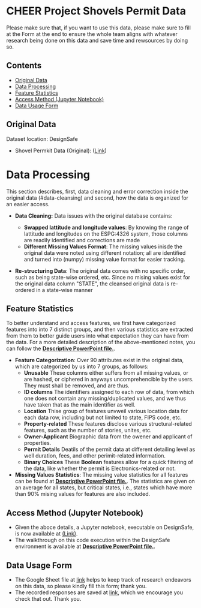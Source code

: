 # CHEER Project Shovels Permit Data
Please make sure that, if you want to use this data, please make sure to fill at the Form at the end to ensure the whole team aligns with whatever research being done on this data and save time and rewsources by doing so.

## Contents
 - [Original Data](#original-data) 
 - [Data Processing](#data-processing)
 - [Feature Statistics](#feature-statistics)
 - [Access Method (Jupyter Notebook)](#access-method-(jupyter-notebook))
 - [Data Usage Form](#data-usage-form)

## Original Data
Dataset location: DesignSafe 
- Shovel Permkit Data (Original): ([Link](https://www.designsafe-ci.org/data/browser/projects/PRJ-4392/workdir/%2FBuildings%2FShovels_Permit_Data))

# Data Processing
This section describes, first, data cleaning and error correction inside the original data (#data-cleansing) and second, how the data is organized for an easier access.
- **Data Cleaning:**
  Data issues with the original database contains:
   - **Swapped lattitude and longitude values**:
   By knowing the range of lattitude and longitudes on the ESPG:4326 system, those columns are readily identified and corrections are made
   - **Different Missing Values Format**:
The missing values inisde the original data were noted using different notation; all are identified and turned into (numpy) missing value format for easier tracking.

- **Re-structuring Data**:
The original data comes with no specific order, such as being state-wise ordered, etc. Since no mising values exist for the original data column "STATE", the cleansed original data is re-ordered in a state-wise manner

## Feature Statistics
To better understand and access features, we first have categorized features into into 7 distinct groups, and then various statistics are extracted from them to better guide users into what expectation they can have from the data. For a more detailed description of the above-mentioned notes, you can follow the [**Descriptive PowerPoint file.**](https://docs.google.com/presentation/d/15Am9-SoHL43LGmqlmvyKEnZoY-mqy97k/edit#slide=id.p1).

- **Feature Categorization**:
Over 90 attributes exist in the original data, which are categorized by us into 7 groups, as follows:
  - **Unusable** These columns either suffers from all missing values, or are hashed, or ciphered in anyways uncomprehencible by the users. They must shall be removed, and are thus.
  - **ID columns** The identifiers assigned to each row of data, from which one does not contain any missing/duplicated values, and we thus have taken that as the main identifier as well.
  - **Location** Thise group of features unvweil various location data for each data row, including but not limited to state, FIPS code, etc.
  - **Property-related** These features disclose various structural-related features, such as the number of stories, unites, etc.
  - **Owner-Applicant** Biographic data from the owener and applicant of properties.
  - **Permit Details** Deatils of the permit data at different detailing level as well duration, fees, and other perimit-related information.
  - **Binary Choices** These **Boolean** features allow for a quick filtering of the data, like whether the permit is Electronics-related or not.
- **Missing Values Statistics**:
The missing value statistics for all features can be found at [**Descriptive PowerPoint file.**](https://docs.google.com/presentation/d/15Am9-SoHL43LGmqlmvyKEnZoY-mqy97k/edit#slide=id.p1).
The statistics are given on an average for all states, but critical states, i.e., states which have more than 90% mising values for features are also included.

## Access Method (Jupyter Notebook)
- Given the aboce details, a Jupyter notebook, executable on DesignSafe, is now available at [(Link)](https://www.designsafe-ci.org/data/browser/projects/PRJ-4392/workdir/%2FBuildings%2FPermit_Data_Cleaned%2FCodes).
- The walkthrough on this code execution within the DesignSafe environment is available at [**Descriptive PowerPoint file.**](https://docs.google.com/presentation/d/15Am9-SoHL43LGmqlmvyKEnZoY-mqy97k/edit#slide=id.p1).

## Data Usage Form
- The Google Sheet file at [link](https://docs.google.com/forms/d/e/1FAIpQLScd733Tc6RolmnzLT9DV03IZrJvQsyH5JtQTCejk6X1IvhP9Q/viewform?usp=dialog) helps to keep track of research endeavors on this data, so please kindly fill this form; thank you.
- The recorded responses are saved at [link](https://docs.google.com/spreadsheets/d/11RlY_4f1IOXg-s1axi441tGfrTRSRQyT2H7fgiO_CKo/edit?resourcekey#gid=650003670), which we encourage you check that out. Thank you.
 

